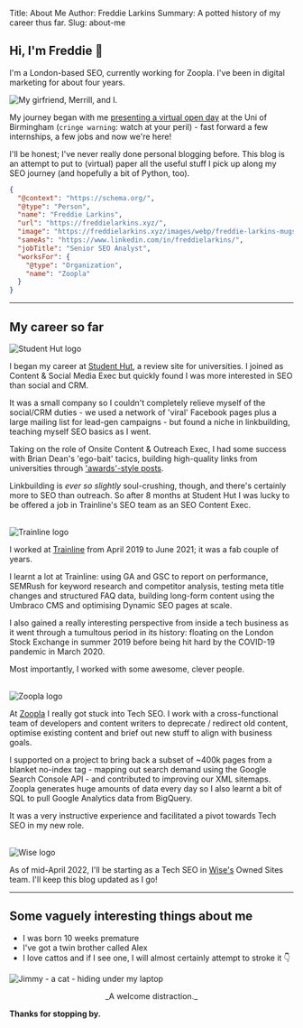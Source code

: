 Title: About Me
Author: Freddie Larkins
Summary: A potted history of my career thus far.
Slug: about-me

## Hi, I'm Freddie 👋

I'm a London-based SEO, currently working for Zoopla. I've been in digital marketing for about four years.

![My girfriend, Merrill, and I.](/images/webp/merrill-and-freddie.webp)

My journey began with me [presenting a virtual open day](https://www.facebook.com/unibirmingham/videos/10155811010908608 "Facebook video of me giving a campus tour for the University of Birmingham's virtual open day in 2017") at the Uni of Birmingham (`cringe warning`: watch at your peril) - fast forward a few internships, a few jobs and now we're here!

I'll be honest; I've never really done personal blogging before. This blog is an attempt to put to (virtual) paper all the useful stuff I pick up along my SEO journey (and hopefully a bit of Python, too).
```json
{
  "@context": "https://schema.org/",
  "@type": "Person",
  "name": "Freddie Larkins",
  "url": "https://freddielarkins.xyz/",
  "image": "https://freddielarkins.xyz/images/webp/freddie-larkins-mugshot.webp",
  "sameAs": "https://www.linkedin.com/in/freddielarkins/",
  "jobTitle": "Senior SEO Analyst",
  "worksFor": {
    "@type": "Organization",
    "name": "Zoopla"
  }  
}
```

* * *

My career so far
----------------

![Student Hut logo](/images/webp/student-hut-logo.webp)

I began my career at [Student Hut](https://studenthut.com/ "Student Hut homepage"), a review site for universities. I joined as Content & Social Media Exec but quickly found I was more interested in SEO than social and CRM.

It was a small company so I couldn't completely relieve myself of the social/CRM duties - we used a network of 'viral' Facebook pages plus a large mailing list for lead-gen campaigns - but found a niche in linkbuilding, teaching myself SEO basics as I went.

Taking on the role of Onsite Content & Outreach Exec, I had some success with Brian Dean's 'ego-bait' tacics, building high-quality links from universities through ['awards'-style posts](https://studenthut.com/articles/top-10-halls-residence-london "'Top 10 Halls of Residence in London' article I wrote for Student Hut").

Linkbuilding is _ever so slightly_ soul-crushing, though, and there's certainly more to SEO than outreach. So after 8 months at Student Hut I was lucky to be offered a job in Trainline's SEO team as an SEO Content Exec.  
&nbsp;

![Trainline logo](/images/webp/trainline-logo.webp)

I worked at [Trainline](https://www.thetrainline.com/ "Trainline homepage") from April 2019 to June 2021; it was a fab couple of years.

I learnt a lot at Trainline: using GA and GSC to report on performance, SEMRush for keyword research and competitor analysis, testing meta title changes and structured FAQ data, building long-form content using the Umbraco CMS and optimising Dynamic SEO pages at scale.

I also gained a really interesting perspective from inside a tech business as it went through a tumultous period in its history: floating on the London Stock Exchange in summer 2019 before being hit hard by the COVID-19 pandemic in March 2020.

Most importantly, I worked with some awesome, clever people.  
&nbsp;

![Zoopla logo](/images/webp/zoopla-logo.webp)

At [Zoopla](https://www.zoopla.com/ "Zoopla homepage") I really got stuck into Tech SEO. I work with a cross-functional team of developers and content writers to deprecate / redirect old content, optimise existing content and brief out new stuff to align with business goals.

I supported on a project to bring back a subset of ~400k pages from a blanket no-index tag - mapping out search demand using the Google Search Console API - and contributed to improving our XML sitemaps. Zoopla generates huge amounts of data every day so I also learnt a bit of SQL to pull Google Analytics data from BigQuery.

It was a very instructive experience and facilitated a pivot towards Tech SEO in my new role.  
&nbsp;

![Wise logo](/images/webp/wise-logo-small.webp)

As of mid-April 2022, I'll be starting as a Tech SEO in [Wise's](https://wise.com/) Owned Sites team. 
I'll keep this blog updated as I go!

* * *

Some vaguely interesting things about me
----------------------------------------

*   I was born 10 weeks premature
*   I've got a twin brother called Alex
*   I love cattos and if I see one, I will almost certainly attempt to stroke it 👇

![Jimmy - a cat - hiding under my laptop](/images/webp/jimmy-under-the-laptop.webp)

<center>_A welcome distraction._</center>

**Thanks for stopping by.**

<script type="application/ld+json">
{
  "@context": "https://schema.org/",
  "@type": "Person",
  "name": "Freddie Larkins",
  "url": "https://freddielarkins.xyz/",
  "image": "https://freddielarkins.xyz/images/webp/freddie-larkins-mugshot.webp",
  "sameAs": "https://www.linkedin.com/in/freddielarkins/",
  "jobTitle": "Senior SEO Analyst",
  "worksFor": {
    "@type": "Organization",
    "name": "Zoopla"
  }  
}
</script>